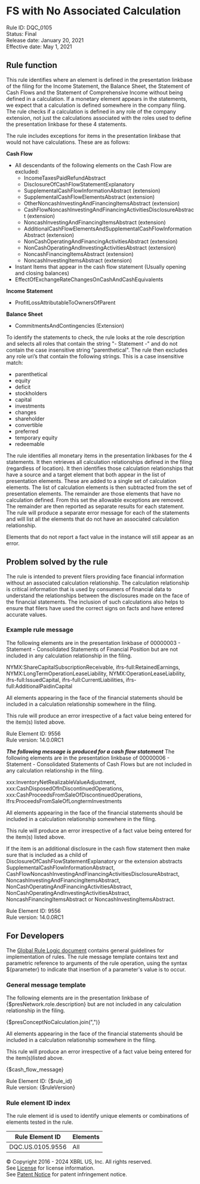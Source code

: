 # FS with No Associated Calculation  
Rule ID: DQC_0105  
Status: Final  
Release date: January 20, 2021  
Effective date: May 1, 2021  
  
## Rule function
This rule identifies where an element is defined in the presentation linkbase of the filing for the Income Statement, the Balance Sheet, the Statement of Cash Flows and the Statement of Comprehensive Income without being defined in a calculation.   If a monetary element appears in the statements, we expect that a calculation is defined somewhere in the company filing. The rule checks if a calculation is defined in any role of the company extension, not just the calculations associated with the roles used to define the presentation linkbase for these 4 statements.

The rule includes exceptions for items in the presentation linkbase that would not have calculations.  These are as follows:

**Cash Flow**

*   All descendants of the following elements on the Cash Flow are excluded:
    *   IncomeTaxesPaidRefundAbstract
    *   DisclosureOfCashFlowStatementExplanatory
    *   SupplementalCashFlowInformationAbstract (extension)
    *   SupplementalCashFlowElementsAbstract (extension)
    *   OtherNoncashInvestingAndFinancingItemsAbstract (extension)
    *   CashFlowNoncashInvestingAndFinancingActivitiesDisclosureAbstract (extension)
    *   NoncashInvestingAndFinancingItemsAbstract (extension)
    *   AdditionalCashFlowElementsAndSupplementalCashFlowInformationAbstract (extension)
    *   NonCashOperatingAndFinancingActivitiesAbstract (extension)
    *   NonCashOperatingAndInvestingActivitiesAbstract (extension)
    *   NoncashFinancingItemsAbstract (extension) 
    *   NoncashInvestingItemsAbstract (extension)
*   Instant Items that appear in the cash flow statement (Usually opening and closing balances)
*   EffectOfExchangeRateChangesOnCashAndCashEquivalents

**Income Statement**

*   ProfitLossAttributableToOwnersOfParent

**Balance Sheet**

*   CommitmentsAndContingencies (Extension)

To identify the statements to check, the rule looks at the role description and selects all roles that contain the string "- Statement -" and do not contain the case insensitive string "parenthetical".  The rule then excludes any role uri’s that contain the following strings.  This is a case insensitive match:

*   parenthetical
*   equity
*   deficit
*   stockholders
*   capital
*   investments
*   changes
*   shareholder
*   convertible
*   preferred
*   temporary equity
*   redeemable

The rule identifies all monetary items in the presentation linkbases for the 4 statements. It then retrieves all calculation relationships defined in the filing (regardless of location). It then identifies those calculation relationships that have a source and a target element that both appear in the list of presentation elements. These are added to a single set of calculation elements.  The list of calculation elements is then subtracted from the set of presentation elements. The remainder are those elements that have no calculation defined. From this set the allowable exceptions are removed. The remainder are then reported as separate results for each statement. The rule will produce a separate error message for each of the statements and will list all the elements that do not have an associated calculation relationship.

Elements that do not report a fact value in the instance will still appear as an error.

## Problem solved by the rule
The rule is intended to prevent filers providing face financial information without an associated calculation relationship. The calculation relationship is critical information that is used by consumers of financial data to understand the relationships between the disclosures made on the face of the financial statements.  The inclusion of such calculations also helps to ensure that filers have used the correct signs on facts and have entered accurate values.   

### Example rule message  
The following elements are in the presentation linkbase of 00000003 - Statement - Consolidated Statements of Financial Position but are not included in any calculation relationship in the filing.

NYMX:ShareCapitalSubscriptionReceivable,
ifrs-full:RetainedEarnings,
NYMX:LongTermOperationLeaseLiability,
NYMX:OperationLeaseLiability,
ifrs-full:IssuedCapital,
ifrs-full:CurrentLiabilities,
ifrs-full:AdditionalPaidinCapital

All elements appearing in the face of the financial statements should be included in a calculation relationship somewhere in the filing.

This rule will produce an error irrespective of a fact value being entered for the item(s) listed above.

Rule Element ID: 9556  
Rule version: 14.0.0RC1

**_The following message is produced for a cash flow statement_**
The following elements are in the presentation linkbase of 00000006 - Statement - Consolidated Statements of Cash Flows but are not included in any calculation relationship in the filing.

xxx:InventoryNetRealizableValueAdjustment,
xxx:CashDisposedOfInDiscontinuedOperations,
xxx:CashProceedsFromSaleOfDiscontinuedOperations,
Ifrs:ProceedsFromSaleOfLongtermInvestments

All elements appearing in the face of the financial statements should be included in a calculation relationship somewhere in the filing.

This rule will produce an error irrespective of a fact value being entered for the item(s) listed above.

If the item is an additional disclosure in the cash flow statement then make sure that is included as a child of DisclosureOfCashFlowStatementExplanatory or the extension abstracts  SupplementalCashFlowInformationAbstract, CashFlowNoncashInvestingAndFinancingActivitiesDisclosureAbstract, NoncashInvestingAndFinancingItemsAbstract, NonCashOperatingAndFinancingActivitiesAbstract, NonCashOperatingAndInvestingActivitiesAbstract, NoncashFinancingItemsAbstract or NoncashInvestingItemsAbstract.  
  
Rule Element ID: 9556  
Rule version: 14.0.0RC1

## For Developers  
The [Global Rule Logic document](https://github.com/DataQualityCommittee/dqc_us_rules/blob/master/docs/GlobalRuleLogic.md) contains general guidelines for implementation of rules. The rule message template contains text and parametric reference to arguments of the rule operation, using the syntax ${parameter} to indicate that insertion of a parameter's value is to occur.  
  
### General message template  
The following elements are in the presentation linkbase of {$presNetwork.role.description} but are not included in any calculation relationship in the filing.

{$presConceptNoCalculation.join(",")}

All elements appearing in the face of the financial statements should be included in a calculation relationship somewhere in the filing.

This rule will produce an error irrespective of a fact value being entered for the item(s)listed above.

{$cash_flow_message}

Rule Element ID: {$rule_id}  
Rule version: {$ruleVersion}
  
### Rule element ID index  
The rule element id is used to identify unique elements or combinations of elements tested in the rule.

|Rule Element ID|Elements|  
|--------|--------|  
|DQC.US.0105.9556|All|

  
© Copyright 2016 - 2024 XBRL US, Inc. All rights reserved.   
See [License](https://xbrl.us/dqc-license) for license information.  
See [Patent Notice](https://xbrl.us/dqc-patent) for patent infringement notice.  
